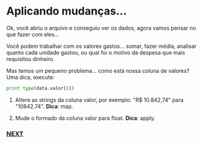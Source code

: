 # Aplicando mudanças...  

Ok, você abriu o arquivo e conseguiu ver os dados, agora vamos pensar no que fazer com eles...

Você podem trabalhar com os valores gastos... somar, fazer média, analisar quanto cada unidade gastou, ou qual foi o motivo da despesa que mais requisitou dinheiro.

Mas temos um pequeno problema... como está nossa coluna de valores? Uma dica, execute:

```python
print type(data.valor[0])
```

1. Altere as strings da coluna valor, por exemplo: "R$ 10.842,74" para "10842.74". **Dica**: map.

2. Mude o formado da coluna valor para float. **Dica**: apply.
    
### [NEXT](01.md)